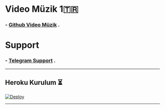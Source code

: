 
# Video Müzik 1🇹🇷
### - [Github Video Müzik](https://github.com/MehmetAtes21/Video-Music-1) .

# Support 
### - [Telegram Support](https://t.me/StarBotKanal) .

-------------------------

## Heroku Kurulum ⏳

[![Deploy](https://www.herokucdn.com/deploy/button.svg)](https://heroku.com/deploy?template=https://github.com/MehmetAtes21/Video-Music-1)

---



